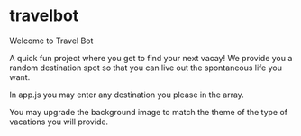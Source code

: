 # travelbot

Welcome to Travel Bot

A quick fun project where you get to find your next vacay! We provide you a random destination spot so that you can live out the spontaneous life you want.


In app.js you may enter any destination you please in the array.

You may upgrade the background image to match the theme of the type of vacations you will provide.
